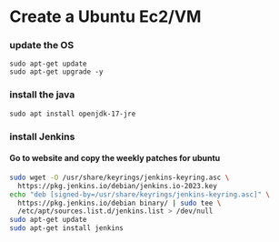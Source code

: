 # Create a Ubuntu Ec2/VM

### update the OS 
```shell
sudo apt-get update
sudo apt-get upgrade -y
```
### install the java
```shell
sudo apt install openjdk-17-jre
```

### install Jenkins
#### Go to website and copy the weekly patches for ubuntu
```bash
sudo wget -O /usr/share/keyrings/jenkins-keyring.asc \
  https://pkg.jenkins.io/debian/jenkins.io-2023.key
echo "deb [signed-by=/usr/share/keyrings/jenkins-keyring.asc]" \
  https://pkg.jenkins.io/debian binary/ | sudo tee \
  /etc/apt/sources.list.d/jenkins.list > /dev/null
sudo apt-get update
sudo apt-get install jenkins
```



